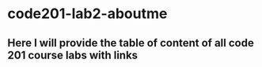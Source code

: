 # code201-lab2-aboutme



## Here I will provide the table of content of all code 201 course labs with links

<!-- lab No | Link
-------| -------
Lab01b | [link](https://yaserananbeh.github.io/labs201/lab01b/)  
Lab02 About Me | [link](https://yaserananbeh.github.io/labs201/lab02/)   -->